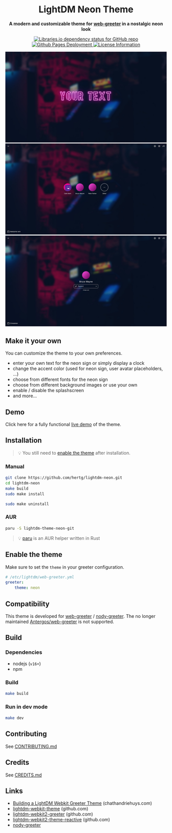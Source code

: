 <div align="center">
  <h1><strong>LightDM Neon Theme</strong></h1>
  <p>
    <strong>A modern and customizable theme for <a href="https://github.com/JezerM/web-greeter">web-greeter</a> in a nostalgic neon look</strong>
  </p>
  <p>
    <a href="#">
        <img alt="Libraries.io dependency status for GitHub repo" src="https://img.shields.io/librariesio/github/hertg/lightdm-neon" />
    </a>
    <a href="https://hertg.github.io/lightdm-neon/">
        <img alt="Github Pages Deployment" src="https://img.shields.io/github/deployments/hertg/lightdm-neon/github-pages?label=demo">
    </a>
    <a href="#">
        <img alt="License Information" src="https://img.shields.io/github/license/hertg/lightdm-neon">
    </a>
  </p>
</div>

![Splashscreen](./docs/splash.jpg)
![User Selection](./docs/users.jpg)
![Password Prompt](./docs/password.jpg)

## Make it your own
You can customize the theme to your own preferences.
- enter your own text for the neon sign or simply display a clock
- change the accent color (used for neon sign, user avatar placeholders, ...)
- choose from different fonts for the neon sign
- choose from different background images or use your own
- enable / disable the splashscreen
- and more...

## Demo
Click here for a fully functional [live demo](https://hertg.github.io/lightdm-neon/) of the theme.

## Installation
> :bulb: You still need to [enable the theme](#enable-the-theme) after installation.
### Manual
```sh
git clone https://github.com/hertg/lightdm-neon.git
cd lightdm-neon
make build
sudo make install
```
```sh
sudo make uninstall
```

### AUR
```sh
paru -S lightdm-theme-neon-git
```
> :bulb: [paru](https://github.com/Morganamilo/paru) is an AUR helper written in Rust

## Enable the theme
Make sure to set the `theme` in your greeter configuration.
```yaml
# /etc/lightdm/web-greeter.yml
greeter:
    theme: neon
```

## Compatibility
This theme is developed for [web-greeter](https://github.com/JezerM/web-greeter) / [nody-greeter](https://github.com/JezerM/nody-greeter). The no longer maintained [Antergos/web-greeter](https://github.com/Antergos/web-greeter) is not supported.

## Build
### Dependencies
- nodejs (`v16+`)
- npm

### Build
```sh
make build
```

### Run in dev mode
```sh
make dev
```

## Contributing
See [CONTRIBUTING.md](https://github.com/hertg/lightdm-neon/blob/main/CONTRIBUTING.md)

## Credits
See [CREDITS.md](https://github.com/hertg/lightdm-neon/blob/main/CREDITS.md)

## Links
- [Building a LightDM Webkit Greeter Theme](https://www.chathandriehuys.com/blog/posts/2021/01/building-a-lightdm-webkit-greeter-theme/) (chathandriehuys.com)
- [lightdm-webkit-theme](https://github.com/cdriehuys/lightdm-webkit-theme) (github.com)
- [lightdm-webkit2-greeter](https://github.com/antergos/web-greeter) (github.com)
- [lightdm-webkit2-theme-reactive](https://github.com/gitneeraj/lightdm-webkit2-theme-reactive) (github.com)
- [nody-greeter](https://github.com/JezerM/nody-greeter)